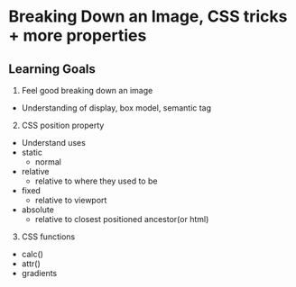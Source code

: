 # Breaking Down an Image, CSS tricks + more properties

## Learning Goals
1) Feel good breaking down an image
- Understanding of display, box model, semantic tag

2) CSS position property
- Understand uses
- static
  - normal
- relative
  - relative to where they used to be
- fixed
  - relative to viewport
- absolute
  - relative to closest positioned ancestor(or html)

3) CSS functions
- calc()
- attr()
- gradients
